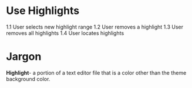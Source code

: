 # Use Highlights
1.1 User selects new highlight range
1.2 User removes a highlight
1.3 User removes all highlights
1.4 User locates highlights

# Jargon
**Highlight**- a portion of a text editor file that is a color other than the theme background color.
